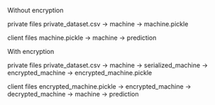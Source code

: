 





Without encryption

private files
private_dataset.csv  ->  machine -> machine.pickle


client files
machine.pickle -> machine  -> prediction



With encryption

private files
private_dataset.csv  ->  machine -> serialized_machine -> encrypted_machine -> encrypted_machine.pickle

client files
encrypted_machine.pickle -> encrypted_machine -> decrypted_machine -> machine -> prediction
